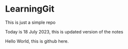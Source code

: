 # LearningGit
This is just a simple repo

Today is 18 July 2023,  this is updated version of the notes

Hello World, this is github here.
